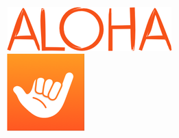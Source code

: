 
# ![Alt text](https://github.com/Julp04/Aloha/blob/master/Aloha%20Images/aloha_logo_orange.png) ![Alt text](https://github.com/Julp04/Aloha/blob/master/Aloha/Images.xcassets/AppIcon.appiconset/AppIcon60x60%403x.png) 
